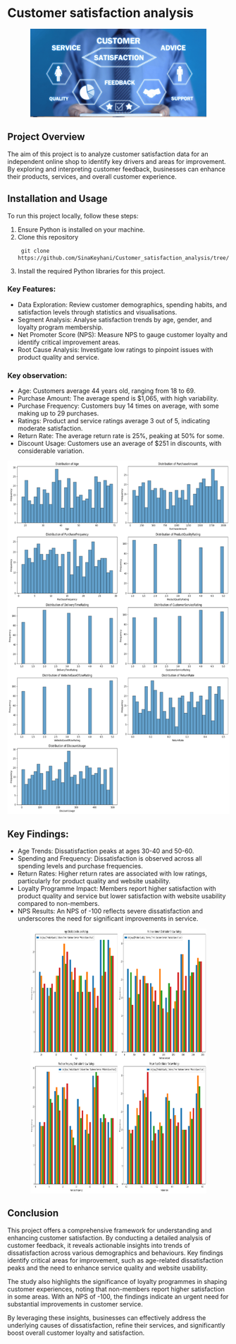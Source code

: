 # Customer satisfaction analysis

<p align="center">
<img src="https://github.com/SinaKeyhani/Customer_satisfaction_analysis/blob/main/word-image-79656-1.png" alt="Project Image" width="400" height="200"/>
</p>

## Project Overview
The aim of this project is to analyze customer satisfaction data for an independent online shop to identify key drivers and areas for improvement. By exploring and interpreting customer feedback, businesses can enhance their products, services, and overall customer experience.

## Installation and Usage
To run this project locally, follow these steps:

1. Ensure Python is installed on your machine.
2. Clone this repository
   ```
    git clone https://github.com/SinaKeyhani/Customer_satisfaction_analysis/tree/main
   ```
3. Install the required Python libraries for this project.

### Key Features:
* Data Exploration: Review customer demographics, spending habits, and satisfaction levels through statistics and visualisations.
* Segment Analysis: Analyse satisfaction trends by age, gender, and loyalty program membership.
* Net Promoter Score (NPS): Measure NPS to gauge customer loyalty and identify critical improvement areas.
* Root Cause Analysis: Investigate low ratings to pinpoint issues with product quality and service.

### Key observation: 
* Age: Customers average 44 years old, ranging from 18 to 69.
* Purchase Amount: The average spend is $1,065, with high variability.
* Purchase Frequency: Customers buy 14 times on average, with some making up to 29 purchases.
* Ratings: Product and service ratings average 3 out of 5, indicating moderate satisfaction.
* Return Rate: The average return rate is 25%, peaking at 50% for some.
* Discount Usage: Customers use an average of $251 in discounts, with considerable variation.
<p align="center">
<img src="https://github.com/SinaKeyhani/Customer_satisfaction_analysis/blob/main/output_1.png" alt="Project Image" width="600" height="800"/>
</p>

## Key Findings:
* Age Trends: Dissatisfaction peaks at ages 30-40 and 50-60.
* Spending and Frequency: Dissatisfaction is observed across all spending levels and purchase frequencies.
* Return Rates: Higher return rates are associated with low ratings, particularly for product quality and website usability.
* Loyalty Programme Impact: Members report higher satisfaction with product quality and service but lower satisfaction with website usability compared to non-members.
* NPS Results: An NPS of -100 reflects severe dissatisfaction and underscores the need for significant improvements in service.

<p align="center">
<img src="https://github.com/SinaKeyhani/Customer_satisfaction_analysis/blob/main/output.png" alt="Project Image" width="400" height="600"/>
</p>

## Conclusion 
This project offers a comprehensive framework for understanding and enhancing customer satisfaction. By conducting a detailed analysis of customer feedback, it reveals actionable insights into trends of dissatisfaction across various demographics and behaviours. Key findings identify critical areas for improvement, such as age-related dissatisfaction peaks and the need to enhance service quality and website usability.

The study also highlights the significance of loyalty programmes in shaping customer experiences, noting that non-members report higher satisfaction in some areas. With an NPS of -100, the findings indicate an urgent need for substantial improvements in customer service.

By leveraging these insights, businesses can effectively address the underlying causes of dissatisfaction, refine their services, and significantly boost overall customer loyalty and satisfaction.

